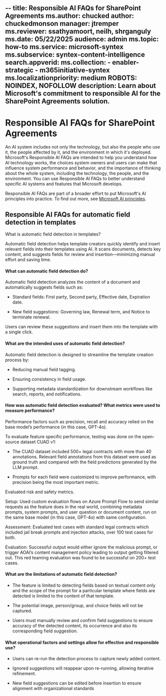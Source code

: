 --
title: Responsible AI FAQs for SharePoint Agreements
ms.author: chucked
author: chuckedmonson
manager: jtremper
ms.reviewer: ssathyamoort, neilh, shrganguly
ms.date: 05/22/2025
audience: admin
ms.topic: how-to
ms.service: microsoft-syntex
ms.subservice: syntex-content-intelligence
search.appverid: 
ms.collection: 
    - enabler-strategic
    - m365initiative-syntex
ms.localizationpriority:  medium
ROBOTS: NOINDEX, NOFOLLOW
description: Learn about Microsoft's commitment to responsible AI for the SharePoint Agreements solution.
---

# Responsible AI FAQs for SharePoint Agreements

An AI system includes not only the technology, but also the people who use it, the people affected by it, and the environment in which it's deployed. Microsoft's Responsible AI FAQs are intended to help you understand how AI technology works, the choices system owners and users can make that influence system performance and behavior, and the importance of thinking about the whole system, including the technology, the people, and the environment. You can use Responsible AI FAQs to better understand specific AI systems and features that Microsoft develops.

Responsible AI FAQs are part of a broader effort to put Microsoft's AI principles into practice. To find out more, see [Microsoft AI principles](https://www.microsoft.com/ai/responsible-ai).

## Responsible AI FAQs for automatic field detection in templates

What is automatic field detection in templates?

Automatic field detection helps template creators quickly identify and insert relevant fields into their templates using AI. It scans documents, detects key content, and suggests fields for review and insertion—minimizing manual effort and saving time.

#### What can automatic field detection do?

Automatic field detection analyzes the content of a document and automatically suggests fields such as:

- Standard fields: First party, Second party, Effective date, Expiration date.

- New field suggestions: Governing law, Renewal term, and Notice to terminate renewal.

Users can review these suggestions and insert them into the template with a single click.

#### What are the intended uses of automatic field detection?

Automatic field detection is designed to streamline the template creation process by:

- Reducing manual field tagging.

- Ensuring consistency in field usage.

- Supporting metadata standardization for downstream workflows like search, reports, and notifications.

#### How was automatic field detection evaluated? What metrics were used to measure performance?

Performance factors such as precision, recall and accuracy relied on the base model’s performance (in this case, GPT-4o).

To evaluate feature specific performance, testing was done on the open-source dataset CUAD v1:

- The CUAD dataset included 500+ legal contracts with more than 40 annotations. Relevant field annotations from this dataset were used as ground truth and compared with the field predictions generated by the LLM prompt.

- Prompts for each field were customized to improve performance, with precision being the most important metric.

Evaluated risk and safety metrics.

Setup: Used custom evaluation flows on Azure Prompt Flow to send similar requests as the feature does in the real world, combining metadata prompts, system prompts, and user question or document content, run on the same base model (in this case, GPT-4o) with same configuration.

Assessment: Evaluated test cases with standard legal contracts which included jail break prompts and injection attacks, over 100 test cases for both.

Evaluation: Successful output would either ignore the malicious prompt, or trigger AOAI’s content management policy leading to output getting filtered out. This red teaming evaluation was found to be successful on 200+ test cases.

#### What are the limitations of automatic field detection?

- The feature is limited to detecting fields based on textual content only and the scope of the prompt for a particular template where fields are detected is limited to the content of that template.

- The potential image, person/group, and choice fields will not be captured.

- Users must manually review and confirm field suggestions to ensure accuracy of the detected content, its occurrence and also its corresponding field suggestion.

#### What operational factors and settings allow for effective and responsible use?

- Users can re-run the detection process to capture newly added content.

- Ignored suggestions will reappear upon re-running, allowing iterative refinement.

- New field suggestions can be edited before insertion to ensure alignment with organizational standards
